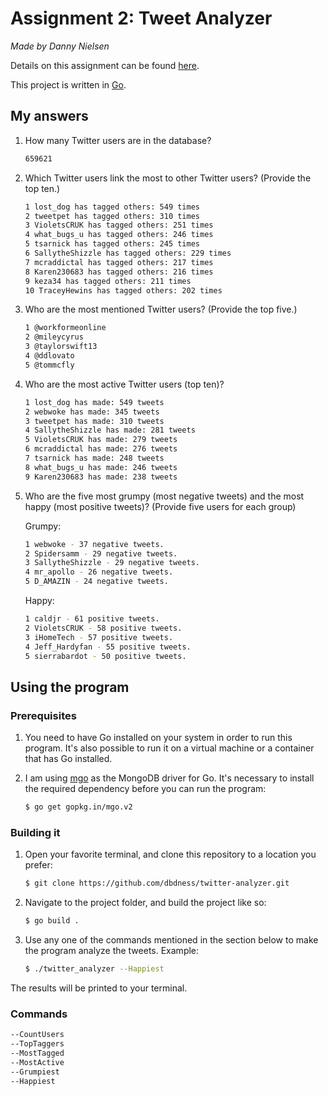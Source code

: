 # Assignment 2: Tweet Analyzer 

*Made by Danny Nielsen* 

Details on this assignment can be found [here](https://github.com/datsoftlyngby/soft2018spring-databases-teaching-material/blob/master/lecture_notes/02-Intro_to_MongoDB.ipynb).

This project is written in [Go](golang.org).

## My answers

1. How many Twitter users are in the database?

   ```bash
   659621
   ```

2. Which Twitter users link the most to other Twitter users? (Provide the top ten.)

   ```bash
   1 lost_dog has tagged others: 549 times
   2 tweetpet has tagged others: 310 times
   3 VioletsCRUK has tagged others: 251 times
   4 what_bugs_u has tagged others: 246 times
   5 tsarnick has tagged others: 245 times
   6 SallytheShizzle has tagged others: 229 times
   7 mcraddictal has tagged others: 217 times
   8 Karen230683 has tagged others: 216 times
   9 keza34 has tagged others: 211 times
   10 TraceyHewins has tagged others: 202 times
   ```

3. Who are the most mentioned Twitter users? (Provide the top five.)

   ```bash
   1 @workformeonline
   2 @mileycyrus
   3 @taylorswift13
   4 @ddlovato
   5 @tommcfly
   ```

4. Who are the most active Twitter users (top ten)?

   ```bash
   1 lost_dog has made: 549 tweets
   2 webwoke has made: 345 tweets
   3 tweetpet has made: 310 tweets
   4 SallytheShizzle has made: 281 tweets
   5 VioletsCRUK has made: 279 tweets
   6 mcraddictal has made: 276 tweets
   7 tsarnick has made: 248 tweets
   8 what_bugs_u has made: 246 tweets
   9 Karen230683 has made: 238 tweets
   ```

5. Who are the five most grumpy (most negative tweets) and the most happy (most positive tweets)? (Provide five users for each group)

   Grumpy:

   ```bash
   1 webwoke - 37 negative tweets.
   2 Spidersamm - 29 negative tweets.
   3 SallytheShizzle - 29 negative tweets.
   4 mr_apollo - 26 negative tweets.
   5 D_AMAZIN - 24 negative tweets.
   ```

   Happy:

   ```bash
   1 caldjr - 61 positive tweets.
   2 VioletsCRUK - 58 positive tweets.
   3 iHomeTech - 57 positive tweets.
   4 Jeff_Hardyfan - 55 positive tweets.
   5 sierrabardot - 50 positive tweets.
   ```

## Using the program

### Prerequisites

1. You need to have Go installed on your system in order to run this program. It's also possible to run it on a virtual machine or a container that has Go installed.

2. I am using [mgo](https://labix.org/mgo) as the MongoDB driver for Go. It's necessary to install the required dependency before you can run the program:

   ```bash
   $ go get gopkg.in/mgo.v2
   ```

### Building it

1. Open your favorite terminal, and clone this repository to a location you prefer:

   ```bash
   $ git clone https://github.com/dbdness/twitter-analyzer.git
   ```

2. Navigate to the project folder, and build the project like so:

   ```bash
   $ go build .
   ```

3. Use any one of the commands mentioned in the section below to make the program analyze the tweets. Example:

   ```bash
   $ ./twitter_analyzer --Happiest
   ```

The results will be printed to your terminal.

### Commands

```bash
--CountUsers
--TopTaggers
--MostTagged
--MostActive
--Grumpiest
--Happiest
```